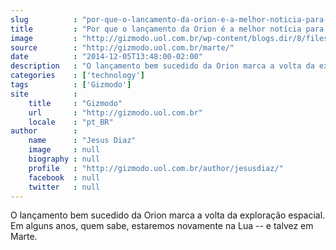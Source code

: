 ```yaml
---
slug          : "por-que-o-lancamento-da-orion-e-a-melhor-noticia-para-a-humanidade-em-muito-tempo"
title         : "Por que o lançamento da Orion é a melhor notícia para a humanidade em muito tempo"
image         : "http://gizmodo.uol.com.br/wp-content/blogs.dir/8/files/2016/12/marte-1.jpg"
source        : "http://gizmodo.uol.com.br/marte/"
date          : "2014-12-05T13:48:00-02:00"
description   : "O lançamento bem sucedido da Orion marca a volta da exploração espacial. Em alguns anos, quem sabe, estaremos novamente na Lua -- e talvez em Marte."
categories    : ['technology']
tags          : ['Gizmodo']
site          :
    title     : "Gizmodo"
    url       : "http://gizmodo.uol.com.br"
    locale    : "pt_BR"
author        :
    name      : "Jesus Diaz"
    image     : null
    biography : null
    profile   : "http://gizmodo.uol.com.br/author/jesusdiaz/"
    facebook  : null
    twitter   : null
---
```


O lançamento bem sucedido da Orion marca a volta da exploração espacial. Em alguns anos, quem sabe, estaremos novamente na Lua -- e talvez em Marte.
